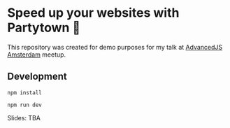 # Speed up your websites with Partytown 🎉

This repository was created for demo purposes for my talk at [AdvancedJS Amsterdam](https://www.meetup.com/advancedjs-amsterdam/events/288769051/) meetup.

## Development

`npm install`

`npm run dev`

Slides: TBA
